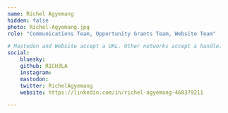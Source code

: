 ```yaml
---
name: Richel Agyemang
hidden: false
photo: Richel-Agyemang.jpg
role: "Communications Team, Opportunity Grants Team, Website Team"

# Mastodon and Website accept a URL. Other networks accept a handle.
social:
    bluesky:
    github: R1CH3LA
    instagram:
    mastodon:
    twitter: RichelAgyemang
    website: https://linkedin.com/in/richel-agyemang-468379211

---
```

